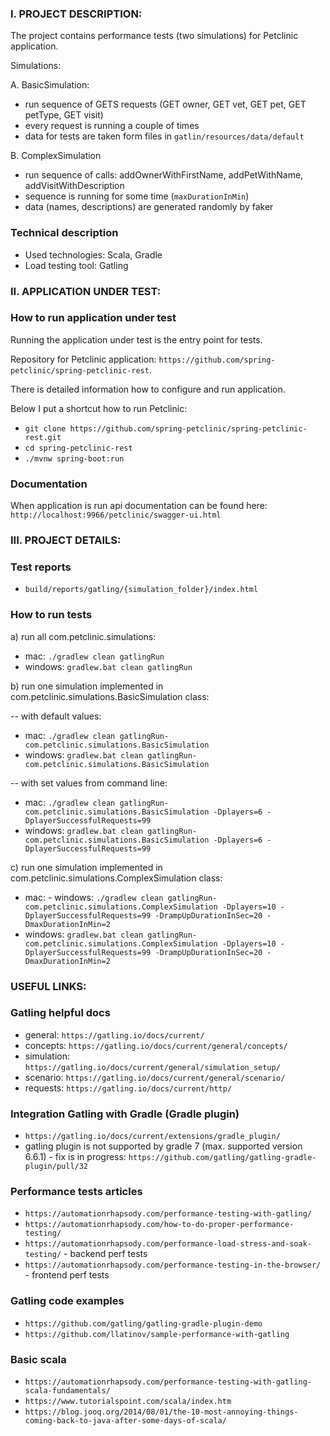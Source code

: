 ### I. PROJECT DESCRIPTION:

The project contains performance tests (two simulations) for Petclinic application.

Simulations:

A. BasicSimulation:

- run sequence of GETS requests (GET owner, GET vet, GET pet, GET petType, GET visit)
- every request is running a couple of times
- data for tests are taken form files in `gatlin/resources/data/default`

B. ComplexSimulation
- run sequence of calls: addOwnerWithFirstName, addPetWithName, addVisitWithDescription
- sequence is running for some time (`maxDurationInMin`)
- data (names, descriptions) are generated randomly by faker


### Technical description
- Used technologies: Scala, Gradle
- Load testing tool: Gatling

### II. APPLICATION UNDER TEST:
### How to run application under test
Running the application under test is the entry point for tests.

Repository for Petclinic application:
`https://github.com/spring-petclinic/spring-petclinic-rest`.

There is detailed information how to configure and run application.

Below I put a shortcut how to run Petclinic:

- `git clone https://github.com/spring-petclinic/spring-petclinic-rest.git`
- `cd spring-petclinic-rest`
- `./mvnw spring-boot:run`

### Documentation
When application is run api documentation can be found here:
`http://localhost:9966/petclinic/swagger-ui.html`


### III. PROJECT DETAILS:
### Test reports
- `build/reports/gatling/{simulation_folder}/index.html`


### How to run tests
a) run all com.petclinic.simulations:
- mac: `./gradlew clean gatlingRun`
- windows: `gradlew.bat clean gatlingRun`

b) run one simulation implemented in com.petclinic.simulations.BasicSimulation class:

-- with default values:

- mac: `./gradlew clean gatlingRun-com.petclinic.simulations.BasicSimulation`
- windows: `gradlew.bat clean gatlingRun-com.petclinic.simulations.BasicSimulation`

-- with set values from command line:
- mac: `./gradlew clean gatlingRun-com.petclinic.simulations.BasicSimulation -Dplayers=6 -DplayerSuccessfulRequests=99`
- windows: `gradlew.bat clean gatlingRun-com.petclinic.simulations.BasicSimulation -Dplayers=6 -DplayerSuccessfulRequests=99`

c) run one simulation implemented in com.petclinic.simulations.ComplexSimulation class:
- mac: - windows: `./gradlew clean gatlingRun-com.petclinic.simulations.ComplexSimulation -Dplayers=10 -DplayerSuccessfulRequests=99 -DrampUpDurationInSec=20 -DmaxDurationInMin=2`
- windows: `gradlew.bat clean gatlingRun-com.petclinic.simulations.ComplexSimulation -Dplayers=10 -DplayerSuccessfulRequests=99 -DrampUpDurationInSec=20 -DmaxDurationInMin=2`


### USEFUL LINKS:
### Gatling helpful docs
- general: `https://gatling.io/docs/current/`
- concepts: `https://gatling.io/docs/current/general/concepts/`
- simulation: `https://gatling.io/docs/current/general/simulation_setup/`
- scenario: `https://gatling.io/docs/current/general/scenario/`
- requests: `https://gatling.io/docs/current/http/`

### Integration Gatling with Gradle (Gradle plugin)
- `https://gatling.io/docs/current/extensions/gradle_plugin/`
- gatling plugin is not supported by gradle 7 (max. supported version 6.6.1) - fix is in progress: `https://github.com/gatling/gatling-gradle-plugin/pull/32`

### Performance tests articles
- `https://automationrhapsody.com/performance-testing-with-gatling/`
- `https://automationrhapsody.com/how-to-do-proper-performance-testing/`
- `https://automationrhapsody.com/performance-load-stress-and-soak-testing/` - backend perf tests
- `https://automationrhapsody.com/performance-testing-in-the-browser/` - frontend perf tests

### Gatling code examples
- `https://github.com/gatling/gatling-gradle-plugin-demo`
- `https://github.com/llatinov/sample-performance-with-gatling`

### Basic scala
- `https://automationrhapsody.com/performance-testing-with-gatling-scala-fundamentals/`
- `https://www.tutorialspoint.com/scala/index.htm`
- `https://blog.jooq.org/2014/08/01/the-10-most-annoying-things-coming-back-to-java-after-some-days-of-scala/`
